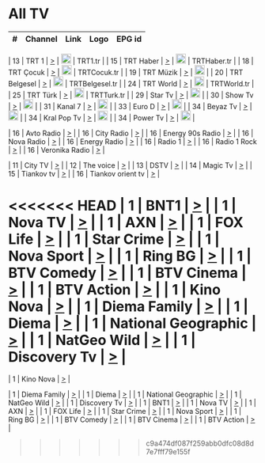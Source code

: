 <h1>All TV</h1>

| #   | Channel        | Link  | Logo | EPG id |
|:---:|:--------------:|:-----:|:----:|:------:|

| 13  | TRT 1            | [>](https://tv-trt1.medya.trt.com.tr/master.m3u8) | <img height="20" src="https://i.imgur.com/j786OLG.png"/> | TRT1.tr |
| 15  | TRT Haber        | [>](https://tv-trthaber.medya.trt.com.tr/master.m3u8) | <img height="20" src="https://i.imgur.com/OVfo8Ab.png"/> | TRTHaber.tr |
| 18  | TRT Çocuk        | [>](https://tv-trtcocuk.medya.trt.com.tr/master.m3u8) | <img height="20" src="https://i.imgur.com/QLFmD6d.png"/> | TRTCocuk.tr |
| 19  | TRT Müzik        | [>](https://tv-trtmuzik.medya.trt.com.tr/master.m3u8) | <img height="20" src="https://i.imgur.com/fIVFCEd.png"/> |
| 20  | TRT Belgesel     | [>](https://tv-trtbelgesel.medya.trt.com.tr/master.m3u8) | <img height="20" src="https://i.imgur.com/MGO87pe.png"/> | TRTBelgesel.tr |
| 24  | TRT World        | [>](https://tv-trtworld.medya.trt.com.tr/master.m3u8) | <img height="20" src="https://i.imgur.com/JEA2xpv.png"/> | TRTWorld.tr |
| 25  | TRT Türk         | [>](https://tv-trtturk.medya.trt.com.tr/master.m3u8) | <img height="20" src="https://i.imgur.com/OSTOQNw.png"/> | TRTTurk.tr |
| 29  | Star Tv   | [>](https://dogus-live.daioncdn.net/startv/startv_360p.m3u8) | <img height="20" src="https://i.imgur.com/IebUZx1.png"/> |
| 30  | Show Tv     | [>](https://ciner-live.daioncdn.net/showtv/showtv.m3u8) | <img height="20" src="https://i.imgur.com/IebUZx1.png"/> |
| 31  | Kanal 7     | [>](https://kanal7-live.daioncdn.net/kanal7/kanal7.m3u8) | <img height="20" src="https://i.imgur.com/IebUZx1.png"/> |
| 33  | Euro D    | [>](https://www.youtube.com/user/KanalD/live) | <img height="20" src="https://i.imgur.com/IebUZx1.png"/> |
| 34  | Beyaz Tv     | [>](https://beyaztv-live.daioncdn.net/beyaztv/beyaztv.m3u8) | <img height="20" src="https://i.imgur.com/IebUZx1.png"/> |
| 34  | Kral Pop Tv     | [>](https://www.youtube.com/watch?v=GuFTuKoXepw) | <img height="20" src="https://i.imgur.com/IebUZx1.png"/> |
| 34  | Power Tv     | [>](https://livetv.powerapp.com.tr/powerTV/powerhd.smil/chunklist.m3u8) | <img height="20" src="https://i.imgur.com/IebUZx1.png"/> |

| 16  | Avto Radio | [>](http://stream.metacast.eu/avtoradio.mp3.m3u) |
| 16  | City Radio | [>](http://stream.metacast.eu/city.aac.m3u) |
| 16  | Energy 90s Radio | [>](http://stream.metacast.eu/energy-90s.m3u) |
| 16  | Nova Radio | [>](http://stream.metacast.eu/nova.aac.m3u) |
| 16  | Energy Radio | [>](http://stream.metacast.eu/nrj.aac.m3u) |
| 16  | Radio 1 | [>](http://stream.metacast.eu/radio1.aac.m3u) |
| 16  | Radio 1 Rock | [>](http://stream.metacast.eu/radio1rock.aac.m3u) |
| 16  | Veronika Radio | [>](http://stream.metacast.eu/veronika.aac.m3u) |

| 11  | City TV | [>](https://tv.city.bg/play/tshls/citytv/index.m3u8) |
| 12  | The voice | [>](https://bss1.neterra.tv/thevoice/thevoice.m3u8) |
| 13  | DSTV | [>](http://46.249.95.140:8081/hls/data.m3u8) |
| 14  | Magic Tv | [>](https://bss1.neterra.tv/magictv/magictv.m3u8) |
| 15  | Tiankov tv | [>](https://streamer103.neterra.tv/tiankov-folk/live.m3u8) |
| 16  | Tiankov orient tv | [>](https://streamer103.neterra.tv/tiankov-orient/live.m3u8) |

<<<<<<< HEAD
| 1 | BNT1 | [>](https://ymkaya.xyz:44019/tv/bnt1/playlist.m3u8?wmsAuthSign=c2VydmVyX3RpbWU9Ny8xMy8yMDI1IDE6MDM6MDkgUE0maGFzaF92YWx1ZT1wVHgwOEc3MGZCNm1KYjNvdkhiTmFBPT0mdmFsaWRtaW51dGVzPTYw) |
| 1 | Nova TV | [>](https://ymkaya.xyz:44019/tv/novatv/playlist.m3u8?wmsAuthSign=c2VydmVyX3RpbWU9Ny8xMy8yMDI1IDE6MDM6MjAgUE0maGFzaF92YWx1ZT1ZUWVOMVU0aWVyYzRwbkJxWlFudVZBPT0mdmFsaWRtaW51dGVzPTYw) |
| 1 | AXN | [>](https://ymkaya.xyz:44019/tv/axn/playlist.m3u8?wmsAuthSign=c2VydmVyX3RpbWU9Ny8xMy8yMDI1IDE6MDM6MzAgUE0maGFzaF92YWx1ZT1lMkVJckdOUENrckhmK1o4a2VxRjlRPT0mdmFsaWRtaW51dGVzPTYw) |
| 1 | FOX Life | [>](https://ymkaya.xyz:44019/tv/foxlife/playlist.m3u8?wmsAuthSign=c2VydmVyX3RpbWU9Ny8xMy8yMDI1IDE6MDM6NDEgUE0maGFzaF92YWx1ZT1TWittVXJ4TlY1TXFacng2K1UwSWtRPT0mdmFsaWRtaW51dGVzPTYw) |
| 1 | Star Crime | [>](https://ymkaya.xyz:44019/tv/foxcrime/playlist.m3u8?wmsAuthSign=c2VydmVyX3RpbWU9Ny8xMy8yMDI1IDE6MDM6NTAgUE0maGFzaF92YWx1ZT1MTXRuZWhVT05DU0hGLzhmeC80L1ZBPT0mdmFsaWRtaW51dGVzPTYw) |
| 1 | Nova Sport | [>](https://ymkaya.xyz:44019/tv/novasport/playlist.m3u8?wmsAuthSign=c2VydmVyX3RpbWU9Ny8xMy8yMDI1IDE6MDQ6MDAgUE0maGFzaF92YWx1ZT0ydjByV1JrTWl4TkRSZWswNU9NSjJRPT0mdmFsaWRtaW51dGVzPTYw) |
| 1 | Ring BG | [>](https://ymkaya.xyz:44019/tv/ringbg/playlist.m3u8?wmsAuthSign=c2VydmVyX3RpbWU9Ny8xMy8yMDI1IDE6MDQ6MTAgUE0maGFzaF92YWx1ZT0zTlQzVVJCV3BZb1BndUVJamd5RUpRPT0mdmFsaWRtaW51dGVzPTYw) |
| 1 | BTV Comedy | [>](https://ymkaya.xyz:44019/tv/btvcomedy/playlist.m3u8?wmsAuthSign=c2VydmVyX3RpbWU9Ny8xMy8yMDI1IDE6MDQ6MjAgUE0maGFzaF92YWx1ZT1RTHd1Rm0xRUs0eGlkL2pIQjlCMnJBPT0mdmFsaWRtaW51dGVzPTYw) |
| 1 | BTV Cinema | [>](https://ymkaya.xyz:44019/tv/btvcinema/playlist.m3u8?wmsAuthSign=c2VydmVyX3RpbWU9Ny8xMy8yMDI1IDE6MDQ6MzAgUE0maGFzaF92YWx1ZT1MTExDaVcxQjYyOGpzckpsT3JWRWN3PT0mdmFsaWRtaW51dGVzPTYw) |
| 1 | BTV Action | [>](https://ymkaya.xyz:44019/tv/btvaction/playlist.m3u8?wmsAuthSign=c2VydmVyX3RpbWU9Ny8xMy8yMDI1IDE6MDQ6NDAgUE0maGFzaF92YWx1ZT1zT3hxamMrRDBxd2gzRXRvRkFDNE93PT0mdmFsaWRtaW51dGVzPTYw) |
| 1 | Kino Nova | [>](https://ymkaya.xyz:44019/tv/kinonova/playlist.m3u8?wmsAuthSign=c2VydmVyX3RpbWU9Ny8xMy8yMDI1IDE6MDQ6NDkgUE0maGFzaF92YWx1ZT0veFl3NW9PelVvQ2JtVGlZbnM3V0tBPT0mdmFsaWRtaW51dGVzPTYw) |
| 1 | Diema Family | [>](https://ymkaya.xyz:44019/tv/diemafamily/playlist.m3u8?wmsAuthSign=c2VydmVyX3RpbWU9Ny8xMy8yMDI1IDE6MDQ6NTkgUE0maGFzaF92YWx1ZT0yejRmVkc3WGJwNlhPaFF0Q1czRnZRPT0mdmFsaWRtaW51dGVzPTYw) |
| 1 | Diema | [>](https://ymkaya.xyz:44019/tv/diema/playlist.m3u8?wmsAuthSign=c2VydmVyX3RpbWU9Ny8xMy8yMDI1IDE6MDU6MDkgUE0maGFzaF92YWx1ZT1xQkd4alViYytBb1JhVVN4TUVpMGhRPT0mdmFsaWRtaW51dGVzPTYw) |
| 1 | National Geographic | [>](https://ymkaya.xyz:44019/tv/natgeo/playlist.m3u8?wmsAuthSign=c2VydmVyX3RpbWU9Ny8xMy8yMDI1IDE6MDU6MTkgUE0maGFzaF92YWx1ZT15OHU4Y3JWakM5RnZyWDZYZWsvczJ3PT0mdmFsaWRtaW51dGVzPTYw) |
| 1 | NatGeo Wild | [>](https://ymkaya.xyz:44019/tv/natgeowild/playlist.m3u8?wmsAuthSign=c2VydmVyX3RpbWU9Ny8xMy8yMDI1IDE6MDU6MjkgUE0maGFzaF92YWx1ZT1OWVNIbFVPNXpqelh5UE9LaUl0ZE5BPT0mdmFsaWRtaW51dGVzPTYw) |
| 1 | Discovery Tv | [>](https://ymkaya.xyz:44019/tv/discovery/playlist.m3u8?wmsAuthSign=c2VydmVyX3RpbWU9Ny8xMy8yMDI1IDE6MDU6MzkgUE0maGFzaF92YWx1ZT1GQ2k1c0tqa0xJYlUyTzVqcUtEMTlnPT0mdmFsaWRtaW51dGVzPTYw) |
=======


| 1 | Kino Nova | [>](https://ymkaya.xyz:11336/tv/kinonova/playlist.m3u8?wmsAuthSign=c2VydmVyX3RpbWU9MS8yLzIwMjUgNDo0MDoyMCBBTSZoYXNoX3ZhbHVlPWlFS1FrWEtMMVRFM3l5YklUWUJQUHc9PSZ2YWxpZG1pbnV0ZXM9NjA=) |

| 1 | Diema Family | [>](https://ymkaya.xyz:11336/tv/diemafamily/playlist.m3u8?wmsAuthSign=c2VydmVyX3RpbWU9MS8yLzIwMjUgNDo0MDozMCBBTSZoYXNoX3ZhbHVlPUVUaTVKTldvZTF5WVVCM0YwL21kaXc9PSZ2YWxpZG1pbnV0ZXM9NjA=) |
| 1 | Diema | [>](https://ymkaya.xyz:11336/tv/diema/playlist.m3u8?wmsAuthSign=c2VydmVyX3RpbWU9MS8yLzIwMjUgNDo0MDo0MCBBTSZoYXNoX3ZhbHVlPVlYMWVJT2NuUjNpUTBsaytEUFFOS2c9PSZ2YWxpZG1pbnV0ZXM9NjA=) |
| 1 | National Geographic | [>](https://ymkaya.xyz:11336/tv/natgeo/playlist.m3u8?wmsAuthSign=c2VydmVyX3RpbWU9MS8yLzIwMjUgNDo0MTo0MSBBTSZoYXNoX3ZhbHVlPTJQTlVmcG5nYWx0M013eUhGRGxnd0E9PSZ2YWxpZG1pbnV0ZXM9NjA=) |
| 1 | NatGeo Wild | [>](https://ymkaya.xyz:11336/tv/natgeowild/playlist.m3u8?wmsAuthSign=c2VydmVyX3RpbWU9MS8yLzIwMjUgNDo0MTo1MSBBTSZoYXNoX3ZhbHVlPVl1OXZaTTliN0hGWEN3eDBYd1duNkE9PSZ2YWxpZG1pbnV0ZXM9NjA=) |
| 1 | Discovery Tv | [>](https://ymkaya.xyz:11336/tv/discovery/playlist.m3u8?wmsAuthSign=c2VydmVyX3RpbWU9MS8yLzIwMjUgNDo0MjowMSBBTSZoYXNoX3ZhbHVlPWtBQmdLNlY2RmQwWElzMVYzSDJyVkE9PSZ2YWxpZG1pbnV0ZXM9NjA=) |
| 1 | BNT1 | [>](https://ymkaya.xyz:11336/tv/bnt1/playlist.m3u8?wmsAuthSign=c2VydmVyX3RpbWU9MS8yLzIwMjUgNDozODozOCBBTSZoYXNoX3ZhbHVlPVVrMVlRQXpJWlhYeUh6ZFVpSC9NMUE9PSZ2YWxpZG1pbnV0ZXM9NjA=) |
| 1 | Nova TV | [>](https://ymkaya.xyz:11336/tv/novatv/playlist.m3u8?wmsAuthSign=c2VydmVyX3RpbWU9MS8yLzIwMjUgNDozODo0OCBBTSZoYXNoX3ZhbHVlPUVxQjh1a0ZzYkVGZU8zZDFGTzdreVE9PSZ2YWxpZG1pbnV0ZXM9NjA=) |
| 1 | AXN | [>](https://ymkaya.xyz:11336/tv/axn/playlist.m3u8?wmsAuthSign=c2VydmVyX3RpbWU9MS8yLzIwMjUgNDozODo1OCBBTSZoYXNoX3ZhbHVlPUpkWStGY1hkNXhaOVpPZ0thQ0FZL3c9PSZ2YWxpZG1pbnV0ZXM9NjA=) |
| 1 | FOX Life | [>](https://ymkaya.xyz:11336/tv/foxlife/playlist.m3u8?wmsAuthSign=c2VydmVyX3RpbWU9MS8yLzIwMjUgNDozOToxMCBBTSZoYXNoX3ZhbHVlPWt1ZDc1T3AzYlZDTjJnSy9TU0xJZlE9PSZ2YWxpZG1pbnV0ZXM9NjA=) |
| 1 | Star Crime | [>](https://ymkaya.xyz:11336/tv/foxcrime/playlist.m3u8?wmsAuthSign=c2VydmVyX3RpbWU9MS8yLzIwMjUgNDozOToyMCBBTSZoYXNoX3ZhbHVlPXIwVU45Nm9FR1l2enNkTG9TanBxbmc9PSZ2YWxpZG1pbnV0ZXM9NjA=) |
| 1 | Nova Sport | [>](https://ymkaya.xyz:11336/tv/novasport/playlist.m3u8?wmsAuthSign=c2VydmVyX3RpbWU9MS8yLzIwMjUgNDozOTozMCBBTSZoYXNoX3ZhbHVlPXlSZ0UxazVaM0xhSmc0NmR4T0c1T2c9PSZ2YWxpZG1pbnV0ZXM9NjA=) |
| 1 | Ring BG | [>](https://ymkaya.xyz:11336/tv/ringbg/playlist.m3u8?wmsAuthSign=c2VydmVyX3RpbWU9MS8yLzIwMjUgNDozOTo0MCBBTSZoYXNoX3ZhbHVlPTR4aUlFNHVUYWN4enY1WkVuOFZma2c9PSZ2YWxpZG1pbnV0ZXM9NjA=) |
| 1 | BTV Comedy | [>](https://ymkaya.xyz:11336/tv/btvcomedy/playlist.m3u8?wmsAuthSign=c2VydmVyX3RpbWU9MS8yLzIwMjUgNDozOTo1MCBBTSZoYXNoX3ZhbHVlPUtrMTJ2RHNTTUU1RFp1ZkVOdXFSK3c9PSZ2YWxpZG1pbnV0ZXM9NjA=) |
| 1 | BTV Cinema | [>](https://ymkaya.xyz:11336/tv/btvcinema/playlist.m3u8?wmsAuthSign=c2VydmVyX3RpbWU9MS8yLzIwMjUgNDozOTo1OSBBTSZoYXNoX3ZhbHVlPTZWcU9FZW56cG1NM1lrYy8xNE5NeHc9PSZ2YWxpZG1pbnV0ZXM9NjA=) |
| 1 | BTV Action | [>](https://ymkaya.xyz:11336/tv/btvaction/playlist.m3u8?wmsAuthSign=c2VydmVyX3RpbWU9MS8yLzIwMjUgNDo0MDoxMCBBTSZoYXNoX3ZhbHVlPUlDd0ErRkZVWThyMVZwR3c2REdGZ3c9PSZ2YWxpZG1pbnV0ZXM9NjA=) |
>>>>>>> c9a474df087f259abb0dfc08d8d7e7fff79e155f

